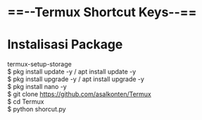 # ==--Termux Shortcut Keys--==
# Instalisasi Package
termux-setup-storage <br />
$ pkg install update -y / apt install update -y <br />
$ pkg install upgrade -y / apt install upgrade -y <br />
$ pkg install nano -y <br />
$ git clone https://github.com/asalkonten/Termux <br />
$ cd Termux <br />
$ python shorcut.py <br />
